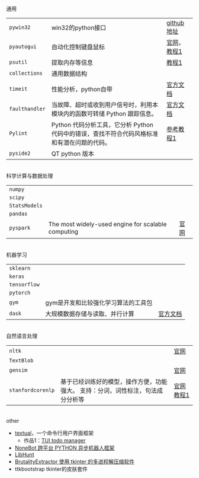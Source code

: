 


</br>
通用

|                |                                                                                             |                                                                                                                          |
| -------------- | ------------------------------------------------------------------------------------------- | ------------------------------------------------------------------------------------------------------------------------ |
| `pywin32`      | win32的python接口                                                                           | [github地址](https://github.com/mhammond/pywin32)                                                                        |
| `pyautogui`    | 自动化控制键盘鼠标                                                                          | [官网](https://pyautogui.readthedocs.io/en/latest/)，[教程1](https://blog.csdn.net/qq_43017750/article/details/90575240) |
| `psutil`       | 提取内存等信息                                                                              | [教程1](https://www.liaoxuefeng.com/wiki/1016959663602400/1183565811281984)                                              |
| `collections`  | 通用数据结构                                                                                |                                                                                                                          |
| `timeit`       | 性能分析，python自带                                                                        | [官方文档](https://docs.python.org/zh-cn/3/library/timeit.html)                                                          |
| `faulthandler` | 当故障、超时或收到用户信号时，利用本模块内的函数可转储 Python 跟踪信息。                    | [官方文档](https://docs.python.org/zh-cn/3.9/library/faulthandler.html)                                                  |
| `Pylint`       | Python 代码分析工具，它分析 Python 代码中的错误，查找不符合代码风格标准和有潜在问题的代码。 | [参考教程1](https://www.jianshu.com/p/c0bd637f706d)                                                                      |
| `pyside2`      | QT python 版本                                                                              |                                                                                                                          |

</br>
科学计算与数据处理

|               |                                                    |                                   |
| ------------- | -------------------------------------------------- | --------------------------------- |
| `numpy`       |                                                    |                                   |
| `scipy`       |                                                    |                                   |
| `StatsModels` |                                                    |                                   |
| `pandas`      |                                                    |                                   |
| `pyspark`     | The most widely-used engine for scalable computing | [官网](https://spark.apache.org/) |



</br>
机器学习

|              |                                     |                                                          |
| ------------ | ----------------------------------- | -------------------------------------------------------- |
| `sklearn`    |                                     |                                                          |
| `keras`      |                                     |                                                          |
| `tensorflow` |                                     |                                                          |
| `pytorch`    |                                     |                                                          |
| `gym`        | gym是开发和比较强化学习算法的工具包 |                                                          |
| `dask`       | 大规模数据存储与读取、并行计算      | [官方文档](https://dask.pydata.org/en/latest/index.html) |


</br>
自然语言处理

|                   |                                                                                 |                                                                                                |
| ----------------- | ------------------------------------------------------------------------------- | ---------------------------------------------------------------------------------------------- |
| `nltk`            |                                                                                 | [官网](http://www.nltk.org/)                                                                   |
| `TextBlob`        |                                                                                 |                                                                                                |
| `gensim`          |                                                                                 | [官网](https://radimrehurek.com/gensim/)                                                       |
| `stanfordcorenlp` | 基于已经训练好的模型，操作方便，功能强大。 支持：分词，词性标注，句法成分分析等 | [官网](https://stanfordnlp.github.io/CoreNLP/) [教程1](https://zhuanlan.zhihu.com/p/137226095) |



</br>
other

- [textual](https://github.com/Textualize/textual)，一个命令行用户界面框架
  - 作品1：[TUI todo manager](https://github.com/kraanzu/dooit)
- [NoneBot 跨平台 PYTHON 异步机器人框架](https://v2.nonebot.dev/)
- [LibHunt](https://www.libhunt.com/)
- [BrutalityExtractor 使用 tkinter 的多进程解压缩软件](https://github.com/hxz393/BrutalityExtractor)
- ttkbootstrap tkinter的皮肤套件